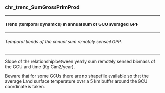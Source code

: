 ### chr_trend_SumGrossPrimProd



------
#### Trend (temporal dynamics) in annual sum of GCU averaged GPP



------
###### Temporal trends of the annual sum remotely sensed GPP.



------
Slope of the relationship between yearly sum remotely sensed biomass of the GCU and time (Kg C/m2/year).

Beware that for some GCUs there are no shapefile available so that the average Land surface temperature over a 5 km buffer around the GCU coordinate is taken.